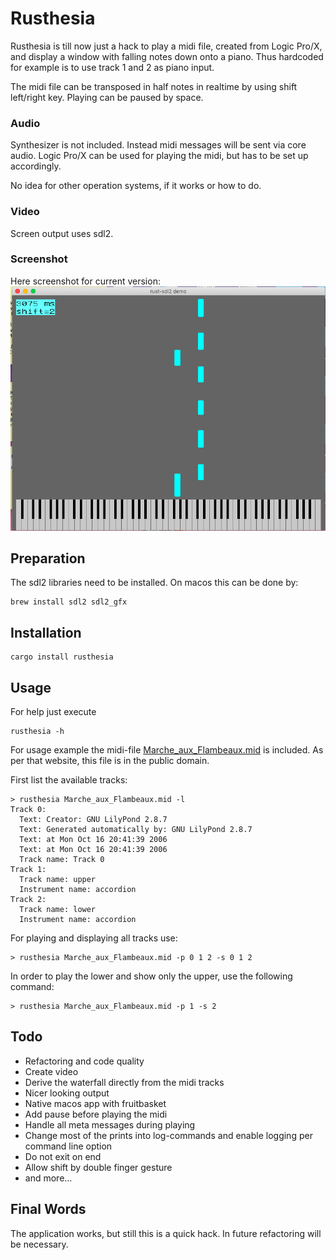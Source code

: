 # Rusthesia

Rusthesia is till now just a hack to play a midi file, created from Logic Pro/X, and display a window with falling notes down onto a piano. Thus hardcoded for example is to use track 1 and 2 as piano input.

The midi file can be transposed in half notes in realtime by using shift left/right key. Playing can be paused by space.


### Audio

Synthesizer is not included. Instead midi messages will be sent via core audio. Logic Pro/X can be used for playing the midi, but has to be set up accordingly.

No idea for other operation systems, if it works or how to do. 

### Video

Screen output uses sdl2.

### Screenshot

Here screenshot for current version:
![Screenshot](screenshot.png)

## Preparation

The sdl2 libraries need to be installed. On macos this can be done by:

```
brew install sdl2 sdl2_gfx
```

## Installation

```
cargo install rusthesia
```

## Usage

For help just execute

```
rusthesia -h
```

For usage example the midi-file 
[Marche_aux_Flambeaux.mid](http://www.mutopiaproject.org/cgibin/make-table.cgi?Instrument=Harmonium)
is included. As per that website, this file is in the public domain.

First list the available tracks:
```
> rusthesia Marche_aux_Flambeaux.mid -l
Track 0:
  Text: Creator: GNU LilyPond 2.8.7
  Text: Generated automatically by: GNU LilyPond 2.8.7
  Text: at Mon Oct 16 20:41:39 2006
  Text: at Mon Oct 16 20:41:39 2006
  Track name: Track 0
Track 1:
  Track name: upper
  Instrument name: accordion
Track 2:
  Track name: lower
  Instrument name: accordion
```

For playing and displaying all tracks use:
```
> rusthesia Marche_aux_Flambeaux.mid -p 0 1 2 -s 0 1 2
```

In order to play the lower and show only the upper, use the following command:
```
> rusthesia Marche_aux_Flambeaux.mid -p 1 -s 2
```

## Todo

- Refactoring and code quality
- Create video
- Derive the waterfall directly from the midi tracks
- Nicer looking output
- Native macos app with fruitbasket
- Add pause before playing the midi
- Handle all meta messages during playing
- Change most of the prints into log-commands and enable logging per command line option
- Do not exit on end
- Allow shift by double finger gesture
- and more...

## Final Words

The application works, but still this is a quick hack. In future refactoring will be necessary.

